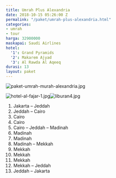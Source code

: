 ```yaml
---
title: Umrah Plus Alexandria
date: 2018-10-15 05:26:00 Z
permalink: "/paket/umrah-plus-alexandria.html"
categories:
- umrah
- tour
harga: 32900000
maskapai: Saudi Airlines
hotel:
  '1': Grand Pyramids
  '2': Makarem Ajyad
  '3': Al Rawda Al Aqeeq
durasi: 13
layout: paket
---
```


![paket-umrah-murah-alexandria.jpg](/uploads/paket-umrah-murah-alexandria.jpg)

![hotel-al-fajar-1.jpg](/uploads/hotel-al-fajar-1.jpg)![liburan4.jpg](/uploads/liburan4.jpg)

1. Jakarta – Jeddah
2. Jeddah – Cairo
3. Cairo
4. Cairo
5. Cairo – Jeddah – Madinah
6. Madinah
7. Madinah
8. Madinah – Mekkah
9. Mekkah
10. Mekkah
11. Mekkah
12. Mekkah – Jeddah
13. Jeddah – Jakarta